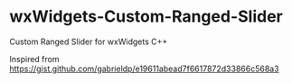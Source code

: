# wxWidgets-Custom-Ranged-Slider

Custom Ranged Slider for wxWidgets C++ 

Inspired from https://gist.github.com/gabrieldp/e19611abead7f6617872d33866c568a3
